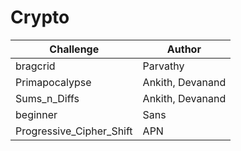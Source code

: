 # Crypto


|   Challenge    | Author |
| ----------- | ----------- |
|bragcrid|Parvathy|
|Primapocalypse|Ankith, Devanand|
|Sums_n_Diffs|Ankith, Devanand|
|beginner|Sans|
|Progressive_Cipher_Shift|APN|
